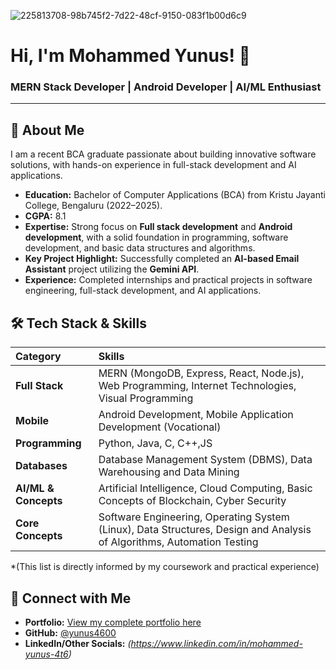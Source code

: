 ![225813708-98b745f2-7d22-48cf-9150-083f1b00d6c9](https://github.com/user-attachments/assets/71c4fba6-4c15-4ecb-a4b8-986ffa5e2b32)

# Hi, I'm Mohammed Yunus! 👋

### MERN Stack Developer | Android Developer | AI/ML Enthusiast

---

## 🚀 About Me

I am a recent BCA graduate passionate about building innovative software solutions, with hands-on experience in full-stack development and AI applications.

* **Education:** Bachelor of Computer Applications (BCA) from Kristu Jayanti College, Bengaluru (2022–2025).
* **CGPA:** 8.1
* **Expertise:** Strong focus on **Full stack development** and **Android development**, with a solid foundation in programming, software development, and basic data structures and algorithms.
* **Key Project Highlight:** Successfully completed an **AI-based Email Assistant** project utilizing the **Gemini API**.
* **Experience:** Completed internships and practical projects in software engineering, full-stack development, and AI applications.

## 🛠️ Tech Stack & Skills

| Category | Skills |
| :--- | :--- |
| **Full Stack** | MERN (MongoDB, Express, React, Node.js), Web Programming, Internet Technologies, Visual Programming |
| **Mobile** | Android Development, Mobile Application Development (Vocational) |
| **Programming** | Python, Java, C, C++,JS|
| **Databases** | Database Management System (DBMS), Data Warehousing and Data Mining |
| **AI/ML & Concepts** | Artificial Intelligence, Cloud Computing, Basic Concepts of Blockchain, Cyber Security |
| **Core Concepts** | Software Engineering, Operating System (Linux), Data Structures, Design and Analysis of Algorithms, Automation Testing |

*(This list is directly informed by my coursework and practical experience) 

## 🔗 Connect with Me

* **Portfolio:** [View my complete portfolio here](https://yunus4600.github.io/portfolio/)
* **GitHub:** [@yunus4600](https://github.com/yunus4600)
* **LinkedIn/Other Socials:** *(https://www.linkedin.com/in/mohammed-yunus-4t6)*




